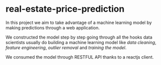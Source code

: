 # real-estate-price-prediction

In this project we aim to take advantage of a machine learning model by making predictions through a web application.

We constructed the model step by step going through all the hooks data scientists usually do building a machine learning model like *data cleaning*, *feature engineering*, *outlier removal* and *training the model*.

We consumed the model through RESTFUL API thanks to a reactjs client.
